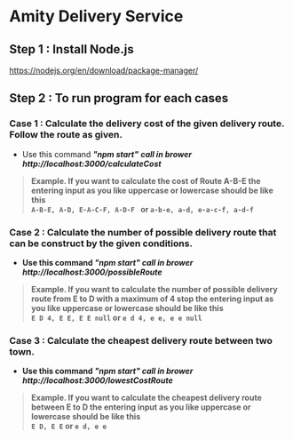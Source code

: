 # Amity Delivery Service

## Step 1 : Install Node.js 
https://nodejs.org/en/download/package-manager/


## Step 2 : To run program for each cases

### Case 1 : Calculate the delivery cost of the given delivery route. Follow the route as given.
 
- Use this command  <i><b>"npm start"</b> 
<b> call in brower http://localhost:3000/calculateCost <b></i>
 
> Example. If you want to calculate the cost of Route A-B-E the entering input as you like uppercase or lowercase should be like this                            
> `A-B-E, A-D, E-A-C-F, A-D-F ` or `a-b-e, a-d, e-a-c-f, a-d-f `

### Case 2 : Calculate the number of possible delivery route that can be construct by the given conditions. 

- Use this command  <i><b>"npm start"</b> 
<b> call in brower http://localhost:3000/possibleRoute <b></i>

> Example. If you want to calculate the number of possible delivery route from E to D with a maximum of 4 stop the entering input as you like uppercase or lowercase should be like this                  
> ` E D 4, E E, E E null ` or ` e d 4, e e, e e null `

### Case 3 : Calculate the cheapest delivery route between two town.  

- Use this command  <i><b>"npm start"</b> 
<b> call in brower http://localhost:3000/lowestCostRoute <b></i>

> Example. If you want to calculate the cheapest delivery route between E to D the entering input as you like uppercase or lowercase should be like this         
> ` E D, E E ` or ` e d, e e `
